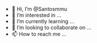 - 👋 Hi, I’m @Santosmmu
- 👀 I’m interested in ...
- 🌱 I’m currently learning ...
- 💞️ I’m looking to collaborate on ...
- 📫 How to reach me ...

<!---
Santosmmu/Santosmmu is a ✨ special ✨ repository because its `README.md` (this file) appears on your GitHub profile.
You can click the Preview link to take a look at your changes.
--->
